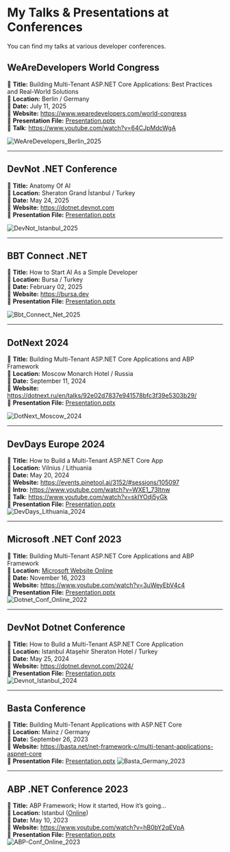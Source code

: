# My Talks & Presentations at Conferences

You can find my talks at various developer conferences.

## WeAreDevelopers World Congress
📕 **Title:** Building Multi-Tenant ASP.NET Core Applications: Best Practices and Real-World Solutions<br />
📍 **Location:** Berlin / Germany <br />
📅 **Date:** July 11, 2025 <br />
🔗 **Website:** https://www.wearedevelopers.com/world-congress<br />
📁 **Presentation File:** [Presentation.pptx](multi-tenancy-wearedevelopers-2025_30mins.pptx)<br />
🔗 **Talk**: https://www.youtube.com/watch?v=64CJpMdcWgA

![WeAreDevelopers_Berlin_2025](images/wearedevelopers-berlin-2025.jpg)

---

## DevNot .NET Conference 
📕 **Title:** Anatomy Of AI<br />
📍 **Location:** Sheraton Grand İstanbul / Turkey <br />
📅 **Date:** May 24, 2025 <br />
🔗 **Website:** https://dotnet.devnot.com<br />
📁 **Presentation File:** [Presentation.pptx](https://github.com/ebicoglu/devnot_dotnet_25_konf/blob/main/anatomy-of-ai.pptx)<br />

![DevNot_Istanbul_2025](images/devnot_dotnet_conf_2025_istanbul.png)

---

## BBT Connect .NET
📕 **Title:** How to Start AI As a Simple Developer<br />
📍 **Location:** Bursa / Turkey <br />
📅 **Date:** February 02, 2025 <br />
🔗 **Website:** https://bursa.dev<br />
📁 **Presentation File:** [Presentation.pptx](ai-as-a-simple-developer-bursa-2025-02-08.pptx)<br />

![Bbt_Connect_Net_2025](images/bursa-bbt-connect-2025.jpg) 

---

## DotNext 2024
📕 **Title:** Building Multi-Tenant ASP.NET Core Applications and ABP Framework<br />
📍 **Location:** Moscow Monarch Hotel / Russia <br />
📅 **Date:** September 11, 2024<br />
🔗 **Website:** https://dotnext.ru/en/talks/92e02d7837e941578bfc3f39e5303b29/<br />
📁 **Presentation File:** [Presentation.pptx](multi-tenancy-with-abp-dotnext-2024.pptx)<br/>

![DotNext_Moscow_2024](images/dotnext_moscow_2024.jpg)

---

## DevDays Europe 2024
📕 **Title:** How to Build a Multi-Tenant ASP.NET Core App<br />
📍 **Location:**  Vilnius / Lithuania<br />
📅 **Date:** May 20, 2024<br />
🔗 **Website:** https://events.pinetool.ai/3152/#sessions/105097<br />
🔗 **Intro**: https://www.youtube.com/watch?v=WXE1_73Itnw<br />
🔗 **Talk**: https://www.youtube.com/watch?v=skIYOdj5yGk<br />
📁 **Presentation File:** [Presentation.pptx](multi-tenancy-with-abp-devdays-2024.pptx)<br />
![DevDays_Lithuania_2024](images/devdays_europe_2024.jpg)

---


## Microsoft .NET Conf 2023
📕 **Title:** Building Multi-Tenant ASP.NET Core Applications and ABP Framework <br />
📍 **Location:** [Microsoft Website Online](https://www.dotnetconf.net/)<br />
📅 **Date:** November 16, 2023<br />
🔗 **Website:** https://www.youtube.com/watch?v=3uWeyEbV4c4<br />
📁 **Presentation File:** [Presentation.pptx](multi-tenancy-dotnet-conf-2023__25mins.pptx)<br />
![Dotnet_Conf_Online_2022](images/dotnetconf-2023.jpg)


---


## DevNot Dotnet Conference
📕 **Title:** How to Build a Multi-Tenant ASP.NET Core Application<br />
📍 **Location:** Istanbul Ataşehir Sheraton Hotel  / Turkey<br />
📅 **Date:** May 25, 2024 <br />
🔗 **Website:** https://dotnet.devnot.com/2024/<br />
📁 **Presentation File:** [Presentation.pptx](multi-tenancy-with-abp-devnot-2024_35mins.pptx)<br />
![Devnot_Istanbul_2024](images/devnot_dotnetconf_istanbul_2024.jpg)


---


## Basta Conference 
📕 **Title:** Building Multi-Tenant Applications with ASP.NET Core<br />
📍 **Location:** Mainz / Germany<br />
📅 **Date:** September 26, 2023<br />
🔗 **Website:** https://basta.net/net-framework-c/multi-tenant-applications-aspnet-core<br />
📁 **Presentation File:** [Presentation.pptx](multi-tenancy-with-abp-basta-conf.pptx)
![Basta_Germany_2023](images/basta_germany_2023.jpg)


---


## ABP .NET Conference 2023
📕 **Title:** ABP Framework; How it started, How it’s going…<br />
📍 **Location:** Istanbul ([Online](https://abp.io/conference/2023))<br />
📅 **Date:** May 10, 2023<br />
🔗 **Website:** https://www.youtube.com/watch?v=hB0bY2qEVpA<br />
📁 **Presentation File:** [Presentation.pptx](abp-conf-2023-keynote.pptx)<br />
![ABP-Conf_Online_2023](images/abpconf-2023.jpg)

